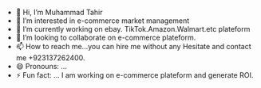 - 👋 Hi, I’m Muhammad Tahir 
- 👀 I’m interested in e-commerce market management 
- 🌱 I’m currently working on ebay. TikTok.Amazon.Walmart.etc plateform
- 💞️ I’m looking to collaborate on e-commerce plateform.
- 📫 How to reach me...you can hire me without any Hesitate and contact me +923137262400.
- 😄 Pronouns: ... 
- ⚡ Fun fact: ... I am working on e-commerce plateform and generate ROI.

<!---
Tahir787/Tahir787 is a ✨ special ✨ repository because its (@Tahir787) appears on your GitHub profile.
You can click the Preview link to take a look at your changes.
--->
